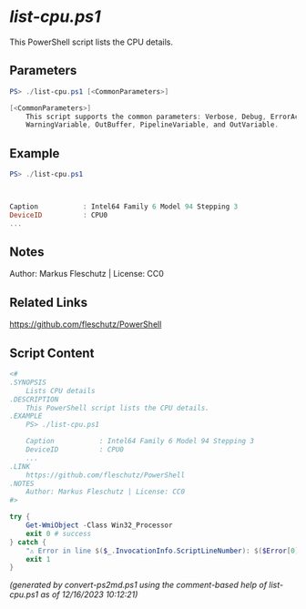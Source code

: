 *list-cpu.ps1*
================

This PowerShell script lists the CPU details.

Parameters
----------
```powershell
PS> ./list-cpu.ps1 [<CommonParameters>]

[<CommonParameters>]
    This script supports the common parameters: Verbose, Debug, ErrorAction, ErrorVariable, WarningAction, 
    WarningVariable, OutBuffer, PipelineVariable, and OutVariable.
```

Example
-------
```powershell
PS> ./list-cpu.ps1



Caption           : Intel64 Family 6 Model 94 Stepping 3
DeviceID          : CPU0
...

```

Notes
-----
Author: Markus Fleschutz | License: CC0

Related Links
-------------
https://github.com/fleschutz/PowerShell

Script Content
--------------
```powershell
<#
.SYNOPSIS
	Lists CPU details
.DESCRIPTION
	This PowerShell script lists the CPU details.
.EXAMPLE
	PS> ./list-cpu.ps1

	Caption           : Intel64 Family 6 Model 94 Stepping 3
	DeviceID          : CPU0
	...
.LINK
	https://github.com/fleschutz/PowerShell
.NOTES
	Author: Markus Fleschutz | License: CC0
#>

try {
	Get-WmiObject -Class Win32_Processor
	exit 0 # success
} catch {
	"⚠️ Error in line $($_.InvocationInfo.ScriptLineNumber): $($Error[0])"
	exit 1
}
```

*(generated by convert-ps2md.ps1 using the comment-based help of list-cpu.ps1 as of 12/16/2023 10:12:21)*
